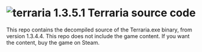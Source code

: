![terraria 1.3.5.1](http://img.shields.io/badge/terraria-1.3.5.1-red.svg)
Terraria source code
=====
This repo contains the decompiled source of the Terraria.exe binary, from version 1.3.4.4.
This repo does not include the game content.
If you want the content, buy the game on Steam.
